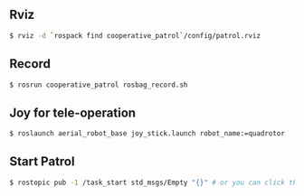 
## Rviz

```bash
$ rviz -d `rospack find cooperative_patrol`/config/patrol.rviz
```

## Record

```bash
$ rosrun cooperative_patrol rosbag_record.sh
```

## Joy for tele-operation

```bash
$ roslaunch aerial_robot_base joy_stick.launch robot_name:=quadrotor
```

## Start Patrol

```bash
$ rostopic pub -1 /task_start std_msgs/Empty "{}" # or you can click the "PublihsTopic" in rviz
```
